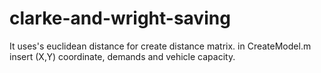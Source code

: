 # clarke-and-wright-saving
It uses's euclidean distance  for create distance matrix.
in CreateModel.m insert (X,Y) coordinate, demands and vehicle capacity.
